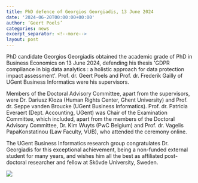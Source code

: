 ```yaml
---
title: PhD defence of Georgios Georgiadis, 13 June 2024
date: '2024-06-20T00:00:00+00:00'
author: ‘Geert Poels’
categories: news
excerpt_separator: <!--more-->
layout: post
---
```

PhD candidate Georgios Georgiadis obtained the academic grade of PhD in Business Economics on 13 June 2024, defending his thesis 'GDPR compliance in big data analytics : a holistic approach for data protection impact assessment'. Prof. dr. Geert Poels and Prof. dr. Frederik Gailly of UGent Business Informatics were his supervisors. 

Members of the Doctoral Advisory Committee, apart from the supervisors, were Dr. Dariusz Kloza (Human Rights Center, Ghent University) and Prof. dr. Seppe vanden Broucke (UGent Business Informatics).
Prof. dr. Patricia Everaert (Dept. Accounting, UGent) was Chair of the Examination Committee, which included, apart from the members of the Doctoral Advisory Committee, Dr. Kim Wuyts (PwC Belgium) and Prof. dr. Vagelis PapaKonstatinou (Law Faculty, VUB), who attended the ceremony online.

The UGent Business Informatics research group congratulates Dr. Georgiadis for this exceptional achievement, being a non-funded external student for many years, and wishes him all the best as affiliated post-doctoral researcher and fellow at Skövde University, Sweden.

![](/uploads/PhDGeorgiosGeorgiadis.jpg)
<!--more-->
